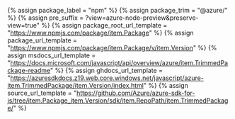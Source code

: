 {% assign package_label = "npm" %}
{% assign package_trim = "@azure/" %}
{% assign pre_suffix = ?view=azure-node-preview&amp;preserve-view=true" %}
{% assign package_root_url_template = "https://www.npmjs.com/package/item.Package" %}
{% assign package_url_template = "https://www.npmjs.com/package/item.Package/v/item.Version" %}
{% assign msdocs_url_template = "https://docs.microsoft.com/javascript/api/overview/azure/item.TrimmedPackage-readme" %}
{% assign ghdocs_url_template = "https://azuresdkdocs.z19.web.core.windows.net/javascript/azure-item.TrimmedPackage/item.Version/index.html" %}
{% assign source_url_template = "https://github.com/Azure/azure-sdk-for-js/tree/item.Package_item.Version/sdk/item.RepoPath/item.TrimmedPackage/" %}